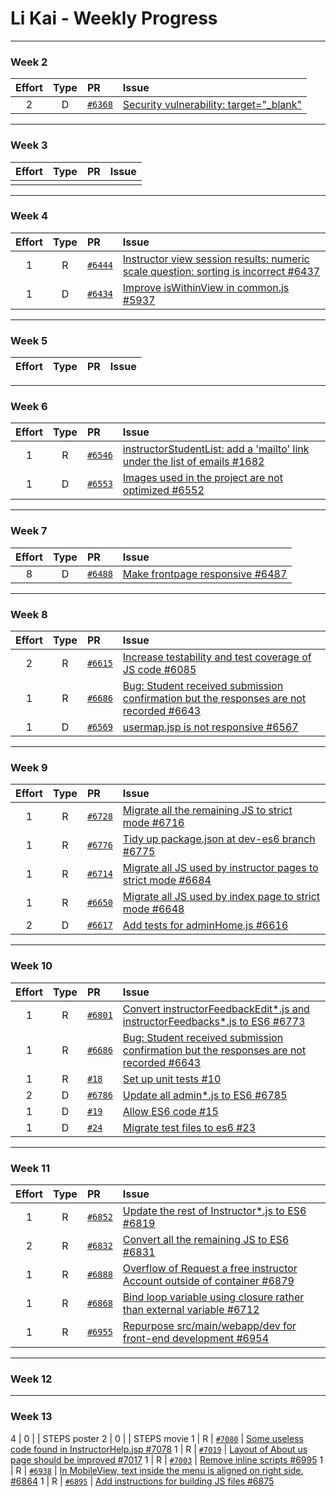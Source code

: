 # Li Kai - Weekly Progress

---

### Week 2

Effort| Type | PR | Issue
:----:|:----:|:-----------|:------
2 | D | [`#6368`](https://github.com/TEAMMATES/teammates/pull/6368) | [Security vulnerability: target="_blank"](https://github.com/TEAMMATES/teammates/issues/6367)

---
### Week 3

Effort| Type | PR | Issue
:----:|:----:|:-----------|:------
 |  |  |

---
### Week 4

Effort| Type | PR | Issue
:----:|:----:|:-----------|:------
1 | R | [`#6444`](https://github.com/TEAMMATES/teammates/pull/6444) | [Instructor view session results: numeric scale question: sorting is incorrect #6437](https://github.com/TEAMMATES/teammates/issues/6437)
1 | D | [`#6434`](https://github.com/TEAMMATES/teammates/pull/6434) | [Improve isWithinView in common.js #5937](https://github.com/TEAMMATES/teammates/issues/5937)

---
### Week 5

Effort| Type | PR | Issue
:----:|:----:|:-----------|:------

---
### Week 6

Effort| Type | PR | Issue
:----:|:----:|:-----------|:------
1 | R | [`#6546`](https://github.com/TEAMMATES/teammates/pull/6546) | [instructorStudentList: add a 'mailto' link under the list of emails #1682](https://github.com/TEAMMATES/teammates/issues/1682)
1 | D | [`#6553`](https://github.com/TEAMMATES/teammates/pull/6553) | [Images used in the project are not optimized #6552](https://github.com/TEAMMATES/teammates/issues/6552)

---
### Week 7

Effort| Type | PR | Issue
:----:|:----:|:-----------|:------
8 | D | [`#6488`](https://github.com/TEAMMATES/teammates/pull/6488) | [Make frontpage responsive #6487](https://github.com/TEAMMATES/teammates/issues/6487)

---
### Week 8

Effort| Type | PR | Issue
:----:|:----:|:-----------|:------
2 | R | [`#6615`](https://github.com/TEAMMATES/teammates/pull/6615) | [Increase testability and test coverage of JS code #6085](https://github.com/TEAMMATES/teammates/issues/6085)
1 | R | [`#6686`](https://github.com/TEAMMATES/teammates/pull/6686) | [Bug: Student received submission confirmation but the responses are not recorded #6643](https://github.com/TEAMMATES/teammates/issues/6643)
1 | D | [`#6569`](https://github.com/TEAMMATES/teammates/pull/6569) | [usermap.jsp is not responsive #6567](https://github.com/TEAMMATES/teammates/issues/6567)

---
### Week 9

Effort| Type | PR | Issue
:----:|:----:|:-----------|:------
1 | R | [`#6728`](https://github.com/TEAMMATES/teammates/pull/6728) | [Migrate all the remaining JS to strict mode #6716](https://github.com/TEAMMATES/teammates/issues/6716)
1 | R | [`#6776`](https://github.com/TEAMMATES/teammates/pull/6776) | [Tidy up package.json at dev-es6 branch #6775](https://github.com/TEAMMATES/teammates/issues/6775)
1 | R | [`#6714`](https://github.com/TEAMMATES/teammates/pull/6714) | [Migrate all JS used by instructor pages to strict mode #6684](https://github.com/TEAMMATES/teammates/issues/6684)
1 | R | [`#6650`](https://github.com/TEAMMATES/teammates/pull/6650) | [Migrate all JS used by index page to strict mode #6648](https://github.com/TEAMMATES/teammates/issues/6648)
2 | D | [`#6617`](https://github.com/TEAMMATES/teammates/pull/6617) | [Add tests for adminHome.js #6616](https://github.com/TEAMMATES/teammates/issues/6616)

---
### Week 10

Effort| Type | PR | Issue
:----:|:----:|:-----------|:------
1 | R | [`#6801`](https://github.com/TEAMMATES/teammates/pull/6801) | [Convert instructorFeedbackEdit*.js and instructorFeedbacks*.js to ES6 #6773](https://github.com/TEAMMATES/teammates/issues/6773)
1 | R | [`#6686`](https://github.com/TEAMMATES/teammates/pull/6686) | [Bug: Student received submission confirmation but the responses are not recorded #6643](https://github.com/TEAMMATES/teammates/issues/6643)
1 | R | [`#18`](https://github.com/samsontmr/oss-bot-js/pull/18) | [Set up unit tests #10](https://github.com/samsontmr/oss-bot-js/issues/10)
2 | D | [`#6786`](https://github.com/TEAMMATES/teammates/pull/6786) | [Update all admin*.js to ES6 #6785](https://github.com/TEAMMATES/teammates/issues/6785)
1 | D | [`#19`](https://github.com/samsontmr/oss-bot-js/pull/19) | [Allow ES6 code #15](https://github.com/samsontmr/oss-bot-js/issues/15)
1 | D | [`#24`](https://github.com/samsontmr/oss-bot-js/pull/24) | [Migrate test files to es6 #23](https://github.com/samsontmr/oss-bot-js/issues/23)

---
### Week 11

Effort| Type | PR | Issue
:----:|:----:|:-----------|:------
1 | R | [`#6852`](https://github.com/TEAMMATES/teammates/pull/6852) | [Update the rest of Instructor*.js to ES6 #6819](https://github.com/TEAMMATES/teammates/issues/6819)
2 | R | [`#6832`](https://github.com/TEAMMATES/teammates/pull/6832) | [Convert all the remaining JS to ES6 #6831](https://github.com/TEAMMATES/teammates/issues/6831)
1 | R | [`#6888`](https://github.com/TEAMMATES/teammates/pull/6888) | [Overflow of Request a free instructor Account outside of container #6879](https://github.com/TEAMMATES/teammates/issues/6879)
1 | R | [`#6868`](https://github.com/TEAMMATES/teammates/pull/6868) | [Bind loop variable using closure rather than external variable #6712](https://github.com/TEAMMATES/teammates/issues/6712)
1 | R | [`#6955`](https://github.com/TEAMMATES/teammates/pull/6955) | [Repurpose src/main/webapp/dev for front-end development #6954](https://github.com/TEAMMATES/teammates/issues/6954)

---
### Week 12

---
### Week 13
4 | 0 | | STEPS poster
2 | 0 | | STEPS movie
1 | R | [`#7080`](https://github.com/TEAMMATES/teammates/pull/7080) | [Some useless code found in InstructorHelp.jsp #7078](https://github.com/TEAMMATES/teammates/issues/7078)
1 | R | [`#7019`](https://github.com/TEAMMATES/teammates/pull/7019/) | [Layout of About us page should be improved #7017](https://github.com/TEAMMATES/teammates/issues/7017)
1 | R | [`#7003`](https://github.com/TEAMMATES/teammates/pull/7003) | [Remove inline scripts #6995](https://github.com/TEAMMATES/teammates/issues/6995)
1 | R | [`#6938`](https://github.com/TEAMMATES/teammates/pull/6938) | [In MobileView, text inside the menu is aligned on right side. #6864](https://github.com/TEAMMATES/teammates/issues/6864)
1 | R | [`#6895`](https://github.com/TEAMMATES/teammates/pull/6895) | [Add instructions for building JS files #6875](https://github.com/TEAMMATES/teammates/issues/6875)
